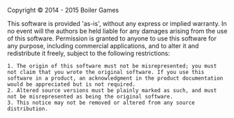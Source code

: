 Copyright © 2014 - 2015 Boiler Games

This software is provided 'as-is', without any express or implied warranty. In no event will the authors be held liable for any damages arising from the use of this software.
Permission is granted to anyone to use this software for any purpose, including commercial applications, and to alter it and redistribute it freely, subject to the following restrictions:

    1. The origin of this software must not be misrepresented; you must not claim that you wrote the original software. If you use this software in a product, an acknowledgment in the product documentation would be appreciated but is not required.
    2. Altered source versions must be plainly marked as such, and must not be misrepresented as being the original software.
    3. This notice may not be removed or altered from any source distribution.